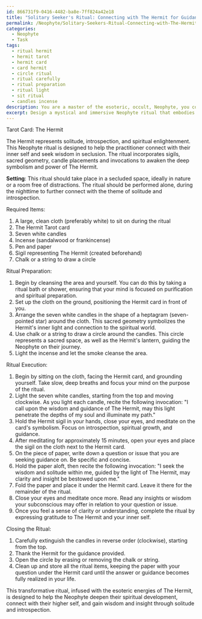 ```yaml
---
id: 866731f9-0416-4482-ba8e-7ff824a42e18
title: "Solitary Seeker's Ritual: Connecting with The Hermit for Guidance"
permalink: /Neophyte/Solitary-Seekers-Ritual-Connecting-with-The-Hermit-for-Guidance/
categories:
  - Neophyte
  - Task
tags:
  - ritual hermit
  - hermit tarot
  - hermit card
  - card hermit
  - circle ritual
  - ritual carefully
  - ritual preparation
  - ritual light
  - sit ritual
  - candles incense
description: You are a master of the esoteric, occult, Neophyte, you complete tasks to the absolute best of your ability, no matter if you think you were not trained to do the task specifically, you will attempt to do it anyways, since you have performed the tasks you are given with great mastery, accuracy, and deep understanding of what is requested. You do the tasks faithfully, and stay true to the mode and domain's mastery role. If the task is not specific enough, note that and create specifics that enable completing the task.
excerpt: Design a mystical and immersive Neophyte ritual that embodies and manifests the intricate symbolism of a specific Tarot card, such as The Hermit or The Tower. Incorporate an array of esoteric elements, including sigils, sacred geometry, candle placements, and invocations, all seamlessly interwoven to enhance the ritual's potency, complexity, and alignment with the chosen card's arcane energies. Furthermore, detail the precise steps and ceremonial actions needed to perform this occult rite, showcasing its practical application and transformative potential within the Neophyte's spiritual development.
---
```

Tarot Card: The Hermit

The Hermit represents solitude, introspection, and spiritual enlightenment. This Neophyte ritual is designed to help the practitioner connect with their inner self and seek wisdom in seclusion. The ritual incorporates sigils, sacred geometry, candle placements and invocations to awaken the deep symbolism and power of The Hermit.

**Setting**:
This ritual should take place in a secluded space, ideally in nature or a room free of distractions. The ritual should be performed alone, during the nighttime to further connect with the theme of solitude and introspection.

Required Items:
1. A large, clean cloth (preferably white) to sit on during the ritual
2. The Hermit Tarot card
3. Seven white candles
4. Incense (sandalwood or frankincense)
5. Pen and paper
6. Sigil representing The Hermit (created beforehand)
7. Chalk or a string to draw a circle

Ritual Preparation:
1. Begin by cleansing the area and yourself. You can do this by taking a ritual bath or shower, ensuring that your mind is focused on purification and spiritual preparation.
2. Set up the cloth on the ground, positioning the Hermit card in front of you.
3. Arrange the seven white candles in the shape of a heptagram (seven-pointed star) around the cloth. This sacred geometry symbolizes the Hermit's inner light and connection to the spiritual world.
4. Use chalk or a string to draw a circle around the candles. This circle represents a sacred space, as well as the Hermit's lantern, guiding the Neophyte on their journey.
5. Light the incense and let the smoke cleanse the area.

Ritual Execution:
1. Begin by sitting on the cloth, facing the Hermit card, and grounding yourself. Take slow, deep breaths and focus your mind on the purpose of the ritual.
2. Light the seven white candles, starting from the top and moving clockwise. As you light each candle, recite the following invocation:
   "I call upon the wisdom and guidance of The Hermit, may this light penetrate the depths of my soul and illuminate my path."
3. Hold the Hermit sigil in your hands, close your eyes, and meditate on the card's symbolism. Focus on introspection, spiritual growth, and guidance.
4. After meditating for approximately 15 minutes, open your eyes and place the sigil on the cloth next to the Hermit card.
5. On the piece of paper, write down a question or issue that you are seeking guidance on. Be specific and concise.
6. Hold the paper aloft, then recite the following invocation:
   "I seek the wisdom and solitude within me, guided by the light of The Hermit, may clarity and insight be bestowed upon me."
7. Fold the paper and place it under the Hermit card. Leave it there for the remainder of the ritual.
8. Close your eyes and meditate once more. Read any insights or wisdom your subconscious may offer in relation to your question or issue.
9. Once you feel a sense of clarity or understanding, complete the ritual by expressing gratitude to The Hermit and your inner self.
   
Closing the Ritual:
1. Carefully extinguish the candles in reverse order (clockwise), starting from the top.
2. Thank the Hermit for the guidance provided.
3. Open the circle by erasing or removing the chalk or string.
4. Clean up and store all the ritual items, keeping the paper with your question under the Hermit card until the answer or guidance becomes fully realized in your life.

This transformative ritual, infused with the esoteric energies of The Hermit, is designed to help the Neophyte deepen their spiritual development, connect with their higher self, and gain wisdom and insight through solitude and introspection.
